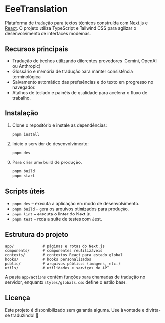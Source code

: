 # EeeTranslation

Plataforma de tradução para textos técnicos construída com [Next.js](https://nextjs.org/) e [React](https://react.dev). O projeto utiliza TypeScript e Tailwind CSS para agilizar o desenvolvimento de interfaces modernas.

## Recursos principais

- Tradução de trechos utilizando diferentes provedores (Gemini, OpenAI ou Anthropic).
- Glossário e memória de tradução para manter consistência terminológica.
- Salvamento automático das preferências e do texto em progresso no navegador.
- Atalhos de teclado e painéis de qualidade para acelerar o fluxo de trabalho.

## Instalação

1. Clone o repositório e instale as dependências:

   ```bash
   pnpm install
   ```

2. Inicie o servidor de desenvolvimento:

   ```bash
   pnpm dev
   ```

3. Para criar uma build de produção:

   ```bash
   pnpm build
   pnpm start
   ```

## Scripts úteis

- `pnpm dev` &ndash; executa a aplicação em modo de desenvolvimento.
- `pnpm build` &ndash; gera os arquivos otimizados para produção.
- `pnpm lint` &ndash; executa o linter do Next.js.
- `pnpm test` &ndash; roda a suíte de testes com Jest.

## Estrutura do projeto

```
app/             # páginas e rotas do Next.js
components/      # componentes reutilizáveis
contexts/        # contextos React para estado global
hooks/           # hooks personalizados
public/          # arquivos públicos (imagens, etc.)
utils/           # utilidades e serviços de API
```

A pasta `app/actions` contém funções para chamadas de tradução no servidor, enquanto `styles/globals.css` define o estilo base.

## Licença

Este projeto é disponibilizado sem garantia alguma. Use à vontade e divirta-se traduzindo! :rocket:
